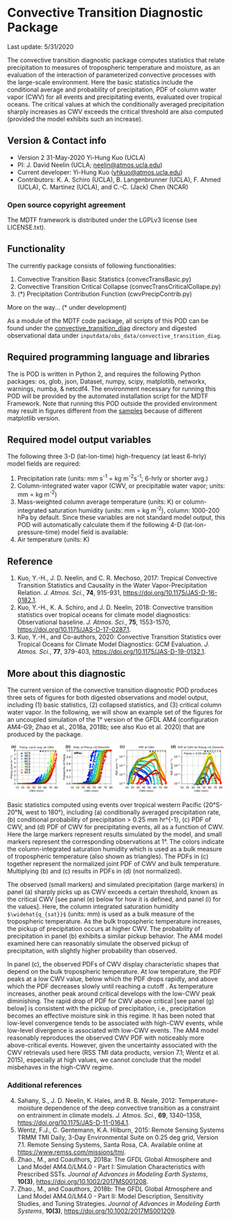# Convective Transition Diagnostic Package

Last update: 5/31/2020

The convective transition diagnostic package computes statistics that relate precipitation to measures of tropospheric temperature and moisture, as an evaluation of the interaction of parameterized convective processes with the large-scale environment. Here the basic statistics include the conditional average and probability of precipitation, PDF of column water vapor (CWV) for all events and precipitating events, evaluated over tropical oceans. The critical values at which the conditionally averaged precipitation sharply increases as CWV exceeds the critical threshold are also computed (provided the model exhibits such an increase).

## Version & Contact info

- Version 2 31-May-2020 Yi-Hung Kuo (UCLA)
- PI: J. David Neelin (UCLA; neelin@atmos.ucla.edu)
- Current developer: Yi-Hung Kuo (yhkuo@atmos.ucla.edu)
- Contributors: K. A. Schiro (UCLA), B. Langenbrunner (UCLA), F. Ahmed (UCLA), C. Martinez (UCLA), and C.-C. (Jack) Chen (NCAR)

### Open source copyright agreement

The MDTF framework is distributed under the LGPLv3 license (see LICENSE.txt). 

## Functionality

The currently package consists of following functionalities:

1. Convective Transition Basic Statistics (convecTransBasic.py)
2. Convective Transition Critical Collapse (convecTransCriticalCollape.py)
3. (\*) Precipitation Contribution Function (cwvPrecipContrib.py)

More on the way... (\* under development)

As a module of the MDTF code package, all scripts of this POD can be found under the [convective_transition_diag](https://github.com/NOAA-GFDL/MDTF-diagnostics/tree/master/var_code/convective_transition_diag) directory and digested observational data under `inputdata/obs_data/convective_transition_diag`.

## Required programming language and libraries

The is POD is written in Python 2, and requires the following Python packages: os, glob, json, Dataset, numpy, scipy, matplotlib, networkx, warnings, numba, & netcdf4. The environment necessary for running this POD will be provided by the automated installation script for the MDTF Framework. Note that running this POD outside the provided environment may result in figures different from the [samples](http://www.cgd.ucar.edu/cms/bundy/Projects/diagnostics/mdtf/mdtf_figures/MDTF_QBOi.EXP1.AMIP.001.save/convective_transition_diag/convective_transition_diag.html) because of different matplotlib version.

## Required model output variables

The following three 3-D (lat-lon-time) high-frequency (at least 6-hrly) model fields are required:
1. Precipitation rate (units: mm s<sup>-1</sup> = kg m<sup>-2</sup>s<sup>-1</sup>; 6-hrly or shorter avg.)
2. Column-integrated water vapor (CWV, or precipitable water vapor; units: mm = kg m<sup>-2</sup>)
3. Mass-weighted column average temperature (units: K) or column-integrated saturation humidity (units: mm = kg m<sup>-2</sup>), column: 1000-200 hPa by default. Since these variables are not standard model output, this POD will automatically calculate them if the following 4-D (lat-lon-pressure-time) model field is available:
4. Air temperature (units: K)

## Reference

1. Kuo, Y.-H., J. D. Neelin, and C. R. Mechoso, 2017: Tropical Convective Transition Statistics and Causality in the Water Vapor-Precipitation Relation. *J. Atmos. Sci.*, **74**, 915-931, https://doi.org/10.1175/JAS-D-16-0182.1.
2. Kuo, Y.-H., K. A. Schiro, and J. D. Neelin, 2018: Convective transition statistics over tropical oceans for climate model diagnostics: Observational baseline. *J. Atmos. Sci.*, **75**, 1553-1570, https://doi.org/10.1175/JAS-D-17-0287.1.
3. Kuo, Y.-H., and Co-authors, 2020: Convective Transition Statistics over Tropical Oceans for Climate Model Diagnostics: GCM Evaluation. *J. Atmos. Sci.*, **77**, 379-403, https://doi.org/10.1175/JAS-D-19-0132.1.

## More about this diagnostic

The current version of the convective transition diagnostic POD produces three sets of figures for both digested observations and model output, including (1) basic statistics, (2) collapsed statistics, and (3) critical column water vapor. In the following, we will show an example set of the figures for an uncoupled simulation of the 1° version of the GFDL AM4 (configuration AM4-G9; Zhao et al., 2018a, 2018b; see also Kuo et al. 2020) that are produced by the package.

![Image title](convective_transition_diag_fig1.png)

Basic statistics computed using events over tropical western Pacific (20°S-20°N, west to 180°), including (a) conditionally averaged precipitation rate, (b) conditional probability of precipitation > 0.25 mm hr^{-1}, (c) PDF of CWV, and (d) PDF of CWV for precipitating events, all as a function of CWV. Here the large markers represent results simulated by the model, and small markers represent the corresponding observations at 1°. The colors indicate the column-integrated saturation humidity which is used as a bulk measure of tropospheric temperature (also shown as triangles). The PDFs in (c) together represent the normalized joint PDF of CWV and bulk temperature. Multiplying (b) and (c) results in PDFs in (d) (not normalized).

The observed (small markers) and simulated precipitation (large markers) in panel (a) sharply picks up as CWV exceeds a certain threshold, known as the critical CWV \[see panel (e) below for how it is defined, and panel (i) for the values\]. Here, the column integrated saturation humidity `$\widehat{q_{sat}}$` (units: mm) is used as a bulk measure of the tropospheric temperature. As the bulk tropospheric temperature increases, the pickup of precipitation occurs at higher CWV. The probability of precipitation in panel (b) exhibits a similar pickup behavior. The AM4 model examined here can reasonably simulate the observed pickup of precipitation, with slightly higher probability than observed.

In panel (c), the observed PDFs of CWV display characteristic shapes that depend on the bulk tropospheric temperature. At low temperature, the PDF peaks at a low CWV value, below which the PDF drops rapidly, and above which the PDF decreases slowly until reaching a cutoff . As temperature increases, another peak around critical develops with the low-CWV peak diminishing. The rapid drop of PDF for CWV above critical \[see panel (g) below\] is consistent with the pickup of precipitation, i.e., precipitation becomes an effective moisture sink in this regime. It has been noted that low-level convergence tends to be associated with high-CWV events, while low-level divergence is associated with low-CWV events. The AM4 model reasonably reproduces the observed CWV PDF with noticeably more above-critical events. However, given the uncertainty associated with the CWV retrievals used here (RSS TMI data products, version 7.1; Wentz et al. 2015), especially at high values, we cannot conclude that the model misbehaves in the high-CWV regime.

### Additional references

4. Sahany, S., J. D. Neelin, K. Hales, and R. B. Neale, 2012: Temperature–moisture dependence of the deep convective transition as a constraint on entrainment in climate models. *J. Atmos. Sci.*, **69**, 1340–1358, https://doi.org/10.1175/JAS-D-11-0164.1.
5. Wentz, F.J., C. Gentemann, K.A. Hilburn, 2015: Remote Sensing Systems TRMM TMI Daily, 3-Day Environmental Suite on 0.25 deg grid, Version 7.1. Remote Sensing Systems, Santa Rosa, CA. Available online at https://www.remss.com/missions/tmi.
6. Zhao., M., and Coauthors, 2018a: The GFDL Global Atmosphere and Land Model AM4.0/LM4.0 - Part I: Simulation Characteristics with Prescribed SSTs. *Journal of Advances in Modeling Earth Systems*, **10(3)**, https://doi.org/10.1002/2017MS001208.
7. Zhao., M., and Coauthors, 2018b: The GFDL Global Atmosphere and Land Model AM4.0/LM4.0 - Part II: Model Description, Sensitivity Studies, and Tuning Strategies. *Journal of Advances in Modeling Earth Systems*, **10(3)**, https://doi.org/10.1002/2017MS001209.

